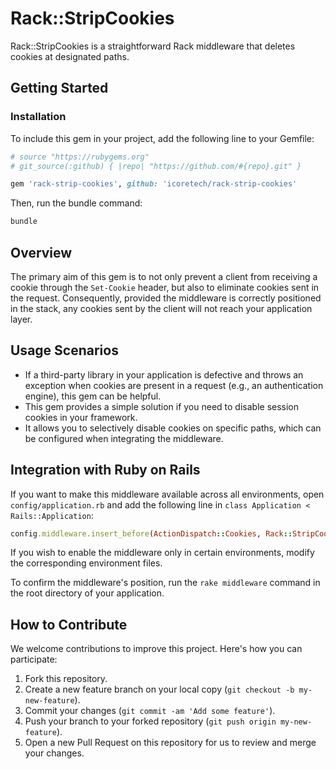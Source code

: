 # Rack::StripCookies

Rack::StripCookies is a straightforward Rack middleware that deletes cookies at designated paths.

## Getting Started

### Installation

To include this gem in your project, add the following line to your Gemfile:

```ruby
# source "https://rubygems.org"
# git_source(:github) { |repo| "https://github.com/#{repo}.git" }

gem 'rack-strip-cookies', github: 'icoretech/rack-strip-cookies'
```

Then, run the bundle command:

```sh
bundle
```

## Overview

The primary aim of this gem is to not only prevent a client from receiving a cookie through the `Set-Cookie` header, but also to eliminate cookies sent in the request.
Consequently, provided the middleware is correctly positioned in the stack, any cookies sent by the client will not reach your application layer.

## Usage Scenarios

- If a third-party library in your application is defective and throws an exception when cookies are present in a request (e.g., an authentication engine), this gem can be helpful.
- This gem provides a simple solution if you need to disable session cookies in your framework.
- It allows you to selectively disable cookies on specific paths, which can be configured when integrating the middleware.

## Integration with Ruby on Rails

If you want to make this middleware available across all environments, open `config/application.rb` and add the following line in `class Application < Rails::Application`:

```ruby
config.middleware.insert_before(ActionDispatch::Cookies, Rack::StripCookies, paths: %w(/oauth2/token))
```

If you wish to enable the middleware only in certain environments, modify the corresponding environment files.

To confirm the middleware's position, run the `rake middleware` command in the root directory of your application.

## How to Contribute

We welcome contributions to improve this project. Here's how you can participate:

1. Fork this repository.
2. Create a new feature branch on your local copy (`git checkout -b my-new-feature`).
3. Commit your changes (`git commit -am 'Add some feature'`).
4. Push your branch to your forked repository (`git push origin my-new-feature`).
5. Open a new Pull Request on this repository for us to review and merge your changes.
